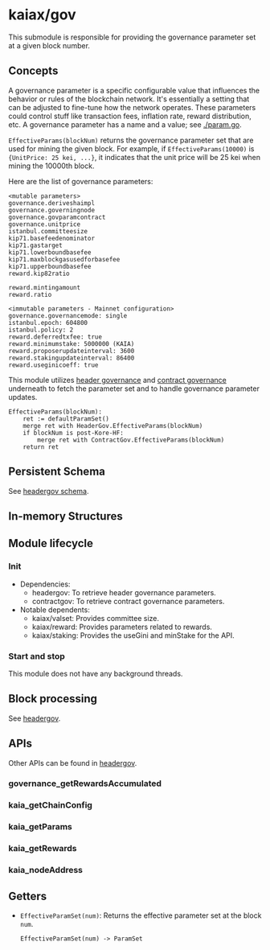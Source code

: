 # kaiax/gov
This submodule is responsible for providing the governance parameter set at a given block number.

## Concepts

A governance parameter is a specific configurable value that influences the behavior or rules of the blockchain network.
It's essentially a setting that can be adjusted to fine-tune how the network operates.
These parameters could control stuff like transaction fees, inflation rate, reward distribution, etc.
A governance parameter has a name and a value; see [./param.go](./param.go).

`EffectiveParams(blockNum)` returns the governance parameter set that are used for mining the given block.
For example, if `EffectiveParams(10000)` is `{UnitPrice: 25 kei, ...}`, it indicates that the unit price will be 25 kei when mining the 10000th block.

Here are the list of governance parameters:

```
<mutable parameters>
governance.deriveshaimpl
governance.governingnode
governance.govparamcontract
governance.unitprice
istanbul.committeesize
kip71.basefeedenominator
kip71.gastarget
kip71.lowerboundbasefee
kip71.maxblockgasusedforbasefee
kip71.upperboundbasefee
reward.kip82ratio

reward.mintingamount
reward.ratio

<immutable parameters - Mainnet configuration>
governance.governancemode: single
istanbul.epoch: 604800
istanbul.policy: 2
reward.deferredtxfee: true
reward.minimumstake: 5000000 (KAIA)
reward.proposerupdateinterval: 3600
reward.stakingupdateinterval: 86400
reward.useginicoeff: true
```

This module utilizes [header governance](./headergov/README.md) and [contract governance](./contractgov/README.md) underneath to fetch the parameter set and to handle governance parameter updates.

```
EffectiveParams(blockNum):
    ret := defaultParamSet()
    merge ret with HeaderGov.EffectiveParams(blockNum)
    if blockNum is post-Kore-HF:
        merge ret with ContractGov.EffectiveParams(blockNum)
    return ret
```

## Persistent Schema

See [headergov schema](./headergov/README.md#persistent-schema).

## In-memory Structures


## Module lifecycle
###  Init

- Dependencies:
  - headergov: To retrieve header governance parameters.
  - contractgov: To retrieve contract governance parameters.
- Notable dependents:
  - kaiax/valset: Provides committee size.
  - kaiax/reward: Provides parameters related to rewards.
  - kaiax/staking: Provides the useGini and minStake for the API.


###  Start and stop
This module does not have any background threads.

## Block processing

See [headergov](./headergov/README.md#Block-processing).

## APIs

Other APIs can be found in [headergov](./headergov/README.md#APIs).

### governance_getRewardsAccumulated

### kaia_getChainConfig

### kaia_getParams

### kaia_getRewards

### kaia_nodeAddress

## Getters

- `EffectiveParamSet(num)`: Returns the effective parameter set at the block `num`.
  ```
  EffectiveParamSet(num) -> ParamSet
  ```
